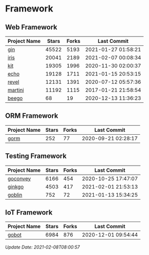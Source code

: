 # Framework

## Web Framework
| Project Name | Stars | Forks | Last Commit |
| ------------ | ----- | ----- | ----------- |
| [gin](https://github.com/gin-gonic/gin) | 45522 | 5193 | 2021-01-27 01:58:21 |
| [iris](https://github.com/kataras/iris) | 20041 | 2189 | 2021-02-07 00:08:34 |
| [kit](https://github.com/go-kit/kit) | 19305 | 1996 | 2020-11-30 02:00:37 |
| [echo](https://github.com/labstack/echo) | 19128 | 1711 | 2021-01-15 20:53:15 |
| [revel](https://github.com/revel/revel) | 12131 | 1391 | 2020-07-12 05:57:36 |
| [martini](https://github.com/go-martini/martini) | 11192 | 1115 | 2017-01-21 21:58:54 |
| [beego](https://github.com/astaxie/beego) | 68 | 19 | 2020-12-13 11:36:23 |

## ORM Framework
| Project Name | Stars | Forks | Last Commit |
| ------------ | ----- | ----- | ----------- |
| [gorm](https://github.com/jinzhu/gorm) | 252 | 77 | 2020-09-21 02:28:17 |

## Testing Framework
| Project Name | Stars | Forks | Last Commit |
| ------------ | ----- | ----- | ----------- |
| [goconvey](https://github.com/smartystreets/goconvey) | 6166 | 454 | 2020-10-25 17:47:07 |
| [ginkgo](https://github.com/onsi/ginkgo) | 4503 | 417 | 2021-02-01 21:53:13 |
| [goblin](https://github.com/franela/goblin) | 752 | 72 | 2021-01-13 15:34:25 |

## IoT Framework
| Project Name | Stars | Forks | Last Commit |
| ------------ | ----- | ----- | ----------- |
| [gobot](https://github.com/hybridgroup/gobot) | 6984 | 876 | 2020-12-01 09:54:44 |

*Update Date: 2021-02-08T08:00:57*